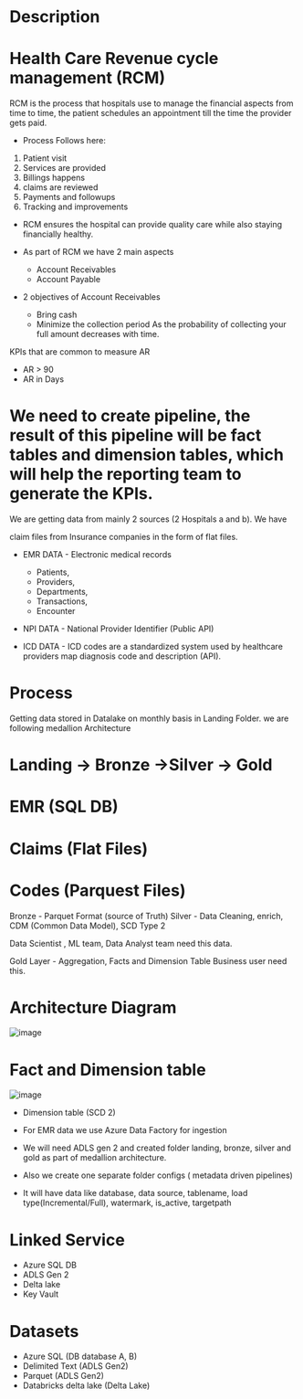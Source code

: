 # Description

# Health Care Revenue cycle management (RCM)
RCM is the process that hospitals use to manage the financial aspects from time to time, the patient schedules an appointment till the time 
the provider gets paid.
- Process Follows here:
1. Patient visit
2. Services are provided
3. Billings happens
4. claims are reviewed
5. Payments and followups
6. Tracking and improvements
- RCM ensures the hospital can provide quality care while also staying financially healthy.
* As part of RCM we have 2 main aspects
    * Account Receivables
    * Account Payable
 
* 2 objectives of Account Receivables
  - Bring cash
  - Minimize the collection period
As the probability of collecting your full amount decreases with time.

KPIs that are common to measure AR
* AR > 90
* AR in Days

# We need to create pipeline, the result of this pipeline will be fact tables and dimension tables, which will help the reporting team to generate the KPIs.
We are getting data from mainly 2 sources (2 Hospitals a and b). We have

claim files from Insurance companies in the form of flat files.

* EMR DATA - Electronic medical records 
   * Patients, 
   * Providers, 
   * Departments, 
   * Transactions, 
   * Encounter
     
* NPI DATA - National Provider Identifier (Public API)

* ICD DATA - ICD codes are a standardized system used by healthcare providers map diagnosis code and description (API). 
# Process
Getting data stored in Datalake on monthly basis in Landing Folder.
we are following medallion Architecture
 # Landing -> Bronze ->Silver -> Gold

 # EMR (SQL DB)

 # Claims (Flat Files)

 # Codes (Parquest Files)

Bronze - Parquet Format (source of Truth)
Silver - Data Cleaning, enrich, CDM (Common Data Model), SCD Type 2

Data Scientist , ML team, Data Analyst team need this data.

Gold Layer - Aggregation, Facts and Dimension Table
Business user need this.

# Architecture Diagram
![image](https://github.com/user-attachments/assets/432017d0-4695-4fcd-9c51-8bf2ca0f6e59)

# Fact and Dimension table
![image](https://github.com/user-attachments/assets/a7d34c62-6267-4228-8625-c812c0bbf811)

* Dimension table (SCD 2)
  
* For EMR data we use Azure Data Factory for ingestion

* We will need ADLS gen 2 and created folder landing, bronze, silver and gold as part of medallion architecture.
  
* Also we create one separate folder configs ( metadata driven pipelines)

* It will have data like database, data source, tablename, load type(Incremental/Full), watermark, is_active, targetpath

# Linked Service
* Azure SQL DB
* ADLS Gen 2
* Delta lake
* Key Vault

# Datasets
* Azure SQL (DB database A, B)
* Delimited Text (ADLS Gen2)
* Parquet (ADLS Gen2)
* Databricks delta lake (Delta Lake)
  


